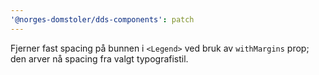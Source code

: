 ```yaml
---
'@norges-domstoler/dds-components': patch
---
```


Fjerner fast spacing på bunnen i `<Legend>` ved bruk av `withMargins` prop; den arver nå spacing fra valgt typografistil.
